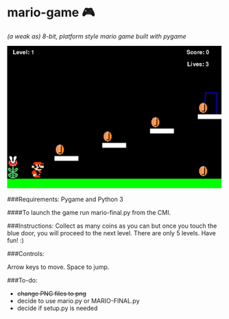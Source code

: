 # mario-game :video_game:

_(a weak as) 8-bit, platform style mario game built with pygame_

<img src="https://github.com/pang-s/mario-game/blob/master/screenshot.png?raw=true" width="500">


###Requirements:
Pygame and Python 3

####To launch the game run mario-final.py from the CMI.

###Instructions:
Collect as many coins as you can but once you touch the blue door, you will proceed to the next level.
There are only 5 levels. 
Have fun! :)

###Controls:

Arrow keys to move. Space to jump.

###To-do:
- ~~change PNG files to png~~
- decide to use mario.py or MARIO-FINAL.py
- decide if setup.py is needed
